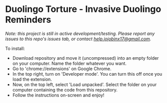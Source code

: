 # Duolingo Torture - Invasive Duolingo Reminders

_Note: this project is still in active development/testing. Please report any issues to this repo's issues tab, or contact help.jojobinx17@gmail.com._

To install:

- Download repository and move it (uncompressed) into an empty folder on your computer. Name the folder whatever you want.
- Go to 'chrome://extensions' on Google Chrome.
- In the top right, turn on 'Developer mode'. You can turn this off once you load the extension.
- Now, on the top left, select 'Load unpacked'. Select the folder on your computer containing the code from this repository.
- Follow the instructions on-screen and enjoy!
